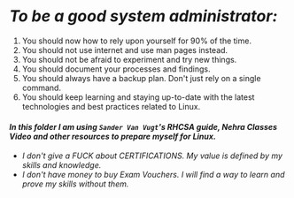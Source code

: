 # ***To be a good system administrator:***
1. You should now how to rely upon yourself for 90% of the time.
2. You should not use internet and use man pages instead.
3. You should not be afraid to experiment and try new things.
4. You should document your processes and findings.
5. You should always have a backup plan. Don't just rely on a single command.
6. You should keep learning and staying up-to-date with the latest technologies and best practices related to Linux.

#### ***In this folder I am using `Sander Van Vugt`'s RHCSA guide, Nehra Classes Video and other resources to prepare myself for Linux.***
+ *I don't give a FUCK about CERTIFICATIONS. My value is defined by my skills and knowledge.*  
+ *I don't have money to buy Exam Vouchers. I will find a way to learn and prove my skills without them.*